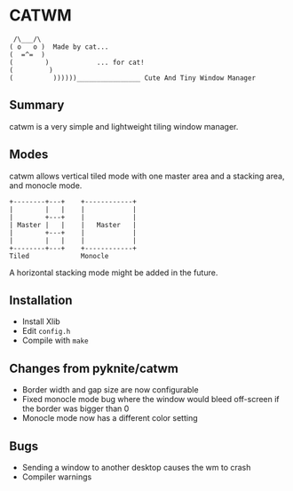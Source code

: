 CATWM
=====
     /\___/\
    ( o   o )  Made by cat...
    (  =^=  )
    (        )            ... for cat!
    (         )
    (          ))))))________________ Cute And Tiny Window Manager

## Summary
catwm is a very simple and lightweight tiling window manager.

## Modes
catwm allows vertical tiled mode with one master area and a stacking area, and monocle mode.

    +--------+---+    +------------+
    |        |   |    |            |
    |        +---+    |            |
    | Master |   |    |   Master   |
    |        +---+    |            |
    |        |   |    |            |
    +--------+---+    +------------+
    Tiled             Monocle

A horizontal stacking mode might be added in the future.

## Installation
 * Install Xlib
 * Edit `config.h`
 * Compile with `make`

## Changes from pyknite/catwm
 * Border width and gap size are now configurable
 * Fixed monocle mode bug where the window would bleed off-screen if the border was bigger than 0
 * Monocle mode now has a different color setting

## Bugs
 * Sending a window to another desktop causes the wm to crash
 * Compiler warnings

